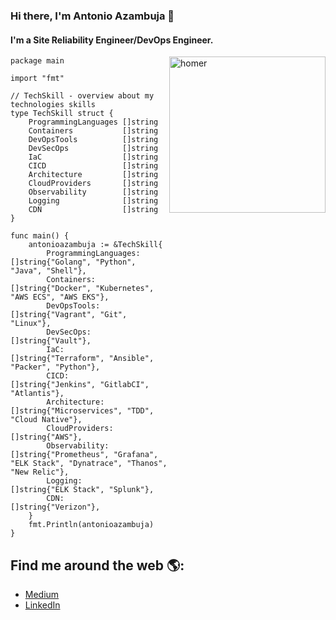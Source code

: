 ### Hi there, I'm Antonio Azambuja 👋

#### I'm a Site Reliability Engineer/DevOps Engineer.

<img align="right" src="https://github.githubassets.com/images/modules/about/diversity/blacktocat.png" alt="homer" width="250"/>

```golang
package main

import "fmt"

// TechSkill - overview about my technologies skills
type TechSkill struct {
	ProgrammingLanguages []string
	Containers           []string
	DevOpsTools          []string
	DevSecOps            []string
	IaC                  []string
	CICD                 []string
	Architecture         []string
	CloudProviders       []string
	Observability        []string
	Logging              []string
	CDN                  []string
}

func main() {
	antonioazambuja := &TechSkill{
		ProgrammingLanguages: []string{"Golang", "Python", "Java", "Shell"},
		Containers:           []string{"Docker", "Kubernetes", "AWS ECS", "AWS EKS"},
		DevOpsTools:          []string{"Vagrant", "Git", "Linux"},
		DevSecOps:            []string{"Vault"},
		IaC:                  []string{"Terraform", "Ansible", "Packer", "Python"},
		CICD:                 []string{"Jenkins", "GitlabCI", "Atlantis"},
		Architecture:         []string{"Microservices", "TDD", "Cloud Native"},
		CloudProviders:       []string{"AWS"},
		Observability:        []string{"Prometheus", "Grafana", "ELK Stack", "Dynatrace", "Thanos", "New Relic"},
		Logging:              []string{"ELK Stack", "Splunk"},
		CDN:                  []string{"Verizon"},
	}
	fmt.Println(antonioazambuja)
}

```

## Find me around the web 🌎:
- [Medium](https://antonio-azambuja.medium.com)
- [LinkedIn](https://www.linkedin.com/in/antonio-azambuja-64887a160/)
